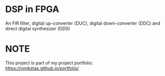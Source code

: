 # DSP in FPGA
An FIR filter, digital up-converter (DUC), digital down-converter (DDC) and direct digital synthesizer (DDS)

# NOTE
This project is part of my project portfolio: https://nmikstas.github.io/portfolio/
